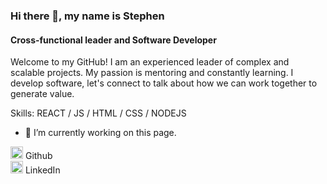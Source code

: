 ### Hi there 👋, my name is Stephen
#### Cross-functional leader and Software Developer
Welcome to my GitHub! I am an experienced leader of complex and scalable projects. My passion is mentoring and constantly learning. I develop software, let's connect to talk about how we can work together to generate value.

Skills: REACT / JS / HTML / CSS / NODEJS 

- 🔭 I’m currently working on this page. 

[<img src='https://cdn.jsdelivr.net/npm/simple-icons@3.0.1/icons/github.svg' alt='github' height='20'>](https://github.com/wongstephen) Github   
[<img src='https://cdn.jsdelivr.net/npm/simple-icons@3.0.1/icons/linkedin.svg' alt='linkedin' height='20'>](https://www.linkedin.com/in/wongs/) LinkedIn
